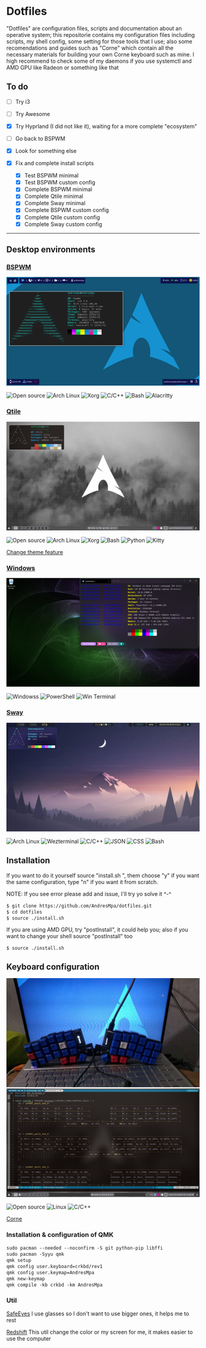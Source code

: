 # Dotfiles

"Dotfiles" are configuration files, scripts and documentation about an operative system; this repositorie
contains my configuration files including scripts, my shell config, some setting for those tools that I
use; also some recomendations and guides such as "Corne" which contain all the necessary materials for
building your own Corne keyboard such as mine. I high recommend to check some of my daemons if you use
systemctl and AMD GPU like Radeon or something like that

## To do

- [ ] Try i3
- [ ] Try Awesome
- [X] Try Hyprland (I did not like it), waiting for a more complete "ecosystem"
- [ ] Go back to BSPWM
- [x] Look for something else
- [x] Fix and complete install scripts

  - [x] Test BSPWM minimal
  - [x] Test BSPWM custom config
  - [x] Complete BSPWM minimal
  - [x] Complete Qtile minimal
  - [x] Complete Sway minimal
  - [x] Complete BSPWM custom config
  - [x] Complete Qtile custom config
  - [x] Complete Sway custom config

---

## Desktop environments

<h3><a href="./documentati/BSPWM.md">BSPWM</a></h3>

![BSPWM](./examples/bspwm_2.png)

![Open source](https://img.shields.io/badge/-Open%20source-black?style=for-the-badge&logo=Open%20Source%20Initiative)
![Arch Linux](https://img.shields.io/badge/-arch%20linux-white?style=for-the-badge&logo=Arch%20Linux)
![Xorg](https://img.shields.io/badge/-Xorg-gray?style=for-the-badge&logo=X.Org)
![C/C++](https://img.shields.io/badge/-C/C++-darkblue?style=for-the-badge&logo=Cplusplus)
![Bash](https://img.shields.io/badge/-bash-black?style=for-the-badge&logo=GNU%20Bash)
![Alacritty](https://img.shields.io/badge/-alacritty-blue?style=for-the-badge&logo=Alacritty)

<h3><a href="./documentati/Qtile.md">Qtile</a></h3>

![Qtile](./examples/qtile_1.png)

![Open source](https://img.shields.io/badge/-Open%20source-black?style=for-the-badge&logo=Open%20Source%20Initiative)
![Arch Linux](https://img.shields.io/badge/-arch%20linux-white?style=for-the-badge&logo=Arch%20Linux)
![Xorg](https://img.shields.io/badge/-Xorg-gray?style=for-the-badge&logo=X.Org)
![Bash](https://img.shields.io/badge/-bash-black?style=for-the-badge&logo=GNU%20Bash)
![Python](https://img.shields.io/badge/-python-yellow?style=for-the-badge&logo=python)
![Kitty](https://img.shields.io/badge/-Kitty-brown?style=for-the-badge&logo=iTerm2)

[Change theme feature](https://youtu.be/i6-JxMmvesE)

<h3><a href="./documentation/Windows.md">Windows</a></h3>

![Windows](./examples/win_1.png)

![Windowss](https://img.shields.io/badge/windows-blue?style=for-the-badge&logo=windows)
![PowerShell](https://img.shields.io/badge/-PowerShell-black?style=for-the-badge&logo=powershell)
![Win Terminal](https://img.shields.io/badge/-Win%20Terminal-black?style=for-the-badge&logo=iTerm2)

<h3><a href="./documentati/Sway.md">Sway</a></h3>

![Sway](./examples/sway_1.jpg)

![Arch Linux](https://img.shields.io/badge/-arch%20linux-white?style=for-the-badge&logo=Arch%20Linux)
![Wezterminal](https://img.shields.io/badge/-Wezterminal-black?style=for-the-badge&logo=powershell)
![C/C++](https://img.shields.io/badge/-C/C++-darkblue?style=for-the-badge&logo=Cplusplus)
![JSON](https://img.shields.io/badge/-JSON-gray?style=for-the-badge&logo=json)
![CSS](https://img.shields.io/badge/-css-blue?style=for-the-badge&logo=CSS3)
![Bash](https://img.shields.io/badge/-bash-black?style=for-the-badge&logo=GNU%20Bash)

## Installation

If you want to do it yourself source "install.sh <desktop>", them choose "y" if
you want the same configuration, type "n" if you want it from scratch.

NOTE: If you see error please add and issue, I'll try yo solve it ^-^

```
$ git clone https://github.com/AndresMpa/dotfiles.git
$ cd dotfiles
$ source ./install.sh
```

If you are using AMD GPU, try "postInstall", it could help you; also if you want
to change your shell source "postInstall" too
```
$ source ./install.sh
```

## Keyboard configuration

![Corne keyboard](./examples/corne.jpg)
![keymap](./examples/keymap.png)

![Open source](https://img.shields.io/badge/-Open%20source-black?style=for-the-badge&logo=Open%20Source%20Initiative)
![Linux](https://img.shields.io/badge/-Linux-black?style=for-the-badge&logo=Linux)
![C/C++](https://img.shields.io/badge/-C/C++-darkblue?style=for-the-badge&logo=Cplusplus)

[Corne](./documentation/Keymap.md)

### Installation & configuration of QMK

```
sudo pacman --needed --noconfirm -S git python-pip libffi
sudo pacman -Syyu qmk
qmk setup
qmk config user.keyboard=crkbd/rev1
qmk config user.keymap=AndresMpa
qmk new-keymap
qmk compile -kb crkbd -km AndresMpa
```

### Util

[SafeEyes](https://github.com/slgobinath/SafeEyes)
I use glasses so I don't want to use bigger ones, it helps me to rest

[Redshift](https://wiki.archlinux.org/title/redshift)
This util change the color or my screen for me, it makes easier to use
the computer
